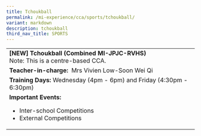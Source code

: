 ```yaml
---
title: Tchoukball
permalink: /mi-experience/cca/sports/tchoukball/
variant: markdown
description: tchoukball
third_nav_title: SPORTS
---
```

<table border="0" cellspacing="0" cellpadding="0">
<tbody>
<tr>
<td width="616"><strong>[NEW] Tchoukball (Combined MI-JPJC-RVHS)</strong><br>
Note: This is a centre-based CCA. 
</td>
</tr>
<tr>
<td width="616"><strong>Teacher-in-charge:</strong>&nbsp; Mrs Vivien Low-Soon Wei Qi</td>
</tr>
<tr>
<td width="616"><strong>Training Days:&nbsp;</strong>Wednesday (4pm - 6pm) and Friday (4:30pm - 6:30pm)</td>
</tr>
<tr>
<td width="616"><strong>Important Events:</strong><br>
<ul>
<li>Inter-school Competitions</li>
<li>External Competitions</li>
</ul>
</td>
</tr>

</tbody>
</table>